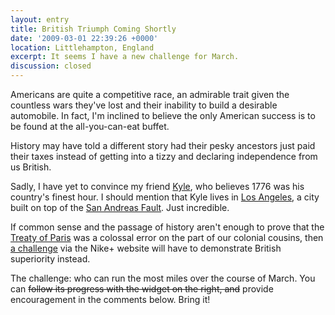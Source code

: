 ```yaml
---
layout: entry
title: British Triumph Coming Shortly
date: '2009-03-01 22:39:26 +0000'
location: Littlehampton, England
excerpt: It seems I have a new challenge for March.
discussion: closed
---
```

Americans are quite a competitive race, an admirable trait given the countless wars they've lost and their inability to build a desirable automobile. In fact, I'm inclined to believe the only American success is to be found at the all-you-can-eat buffet.

History may have told a different story had their pesky ancestors just paid their taxes instead of getting into a tizzy and declaring independence from us British.

Sadly, I have yet to convince my friend [Kyle][1], who believes 1776 was his country's finest hour. I should mention that Kyle lives in [Los Angeles][2], a city built on top of the [San Andreas Fault][3]. Just incredible.

If common sense and the passage of history aren't enough to prove that the [Treaty of Paris][4] was a colossal error on the part of our colonial cousins, then [a challenge][5] via the Nike+ website will have to demonstrate British superiority instead.

The challenge: who can run the most miles over the course of March. You can <del datetime="2014-05-28T02:32:00">follow its progress with the widget on the right, and</del> provide encouragement in the comments below. Bring it!

[1]: http://houseofkyle.com/
[2]: http://en.wikipedia.org/wiki/Los_Angeles
[3]: http://en.wikipedia.org/wiki/San_Andreas_Fault
[4]: http://en.wikipedia.org/wiki/Treaty_of_Paris_(1783)
[5]: http://nikeplus.nike.com/nikeplus/?l=all_challenges,1278663906
